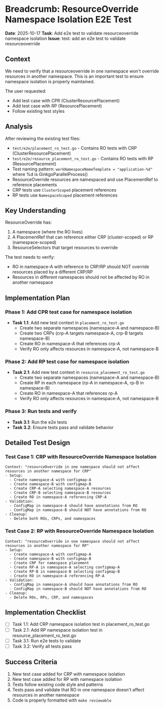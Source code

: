 # Breadcrumb: ResourceOverride Namespace Isolation E2E Test

**Date**: 2025-10-17
**Task**: Add e2e test to validate resourceoverride namespace isolation
**Issue**: test: add an e2e test to validate resourceoverride

## Context

We need to verify that a resourceoverride in one namespace won't override resources in another namespace. This is an important test to ensure namespace isolation is properly maintained.

The user requested:
- Add test case with CPR (ClusterResourcePlacement)
- Add test case with RP (ResourcePlacement)
- Follow existing test styles

## Analysis

After reviewing the existing test files:
- `test/e2e/placement_ro_test.go` - Contains RO tests with CRP (ClusterResourcePlacement)
- `test/e2e/resource_placement_ro_test.go` - Contains RO tests with RP (ResourcePlacement)
- Test naming pattern: `workNamespaceNameTemplate = "application-%d"` where %d is GinkgoParallelProcess()
- ResourceOverride resources are namespaced and use PlacementRef to reference placements
- CRP tests use `ClusterScoped` placement references
- RP tests use `NamespaceScoped` placement references

## Key Understanding

ResourceOverride has:
1. A namespace (where the RO lives)
2. A PlacementRef that can reference either CRP (cluster-scoped) or RP (namespace-scoped)
3. ResourceSelectors that target resources to override

The test needs to verify:
- RO in namespace-A with reference to CRP/RP should NOT override resources placed by a different CRP/RP
- Resources in different namespaces should not be affected by RO in another namespace

## Implementation Plan

### Phase 1: Add CPR test case for namespace isolation
- **Task 1.1**: Add new test context in `placement_ro_test.go`
  - Create two separate namespaces (namespace-A and namespace-B)
  - Create two CRPs (crp-A targets namespace-A, crp-B targets namespace-B)
  - Create RO in namespace-A that references crp-A
  - Verify RO only affects resources in namespace-A, not namespace-B
  
### Phase 2: Add RP test case for namespace isolation
- **Task 2.1**: Add new test context in `resource_placement_ro_test.go`
  - Create two separate namespaces (namespace-A and namespace-B)
  - Create RP in each namespace (rp-A in namespace-A, rp-B in namespace-B)
  - Create RO in namespace-A that references rp-A
  - Verify RO only affects resources in namespace-A, not namespace-B

### Phase 3: Run tests and verify
- **Task 3.1**: Run the e2e tests
- **Task 3.2**: Ensure tests pass and validate behavior

## Detailed Test Design

### Test Case 1: CRP with ResourceOverride Namespace Isolation
```
Context: "resourceOverride in one namespace should not affect resources in another namespace for CRP"
- Setup:
  - Create namespace-A with configmap-A
  - Create namespace-B with configmap-B
  - Create CRP-A selecting namespace-A resources
  - Create CRP-B selecting namespace-B resources
  - Create RO in namespace-A referencing CRP-A
- Validation:
  - ConfigMap in namespace-A should have annotations from RO
  - ConfigMap in namespace-B should NOT have annotations from RO
- Cleanup:
  - Delete both ROs, CRPs, and namespaces
```

### Test Case 2: RP with ResourceOverride Namespace Isolation
```
Context: "resourceOverride in one namespace should not affect resources in another namespace for RP"
- Setup:
  - Create namespace-A with configmap-A  
  - Create namespace-B with configmap-B
  - Create CRP for namespace placement
  - Create RP-A in namespace-A selecting configmap-A
  - Create RP-B in namespace-B selecting configmap-B
  - Create RO in namespace-A referencing RP-A
- Validation:
  - ConfigMap in namespace-A should have annotations from RO
  - ConfigMap in namespace-B should NOT have annotations from RO
- Cleanup:
  - Delete ROs, RPs, CRP, and namespaces
```

## Implementation Checklist

- [ ] Task 1.1: Add CRP namespace isolation test in placement_ro_test.go
- [ ] Task 2.1: Add RP namespace isolation test in resource_placement_ro_test.go
- [ ] Task 3.1: Run e2e tests to validate
- [ ] Task 3.2: Verify all tests pass

## Success Criteria

1. New test case added for CRP with namespace isolation
2. New test case added for RP with namespace isolation  
3. Tests follow existing code style and patterns
4. Tests pass and validate that RO in one namespace doesn't affect resources in another namespace
5. Code is properly formatted with `make reviewable`
